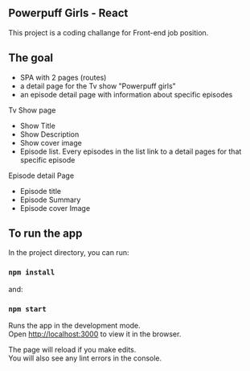 ## Powerpuff Girls - React

This project is a coding challange for Front-end job position. 

## The goal 

- SPA with 2 pages (routes)
- a detail page for the Tv show "Powerpuff girls"
- an episode detail page with information about specific episodes

Tv Show page 
- Show Title
- Show Description
- Show cover image
- Episode list. Every episodes in the list link to a detail pages for that specific episode

Episode detail Page
- Episode title
- Episode Summary
- Episode cover Image

## To run the app

In the project directory, you can run:

### `npm install`

and:

### `npm start`

Runs the app in the development mode.<br />
Open [http://localhost:3000](http://localhost:3000) to view it in the browser.

The page will reload if you make edits.<br />
You will also see any lint errors in the console.
